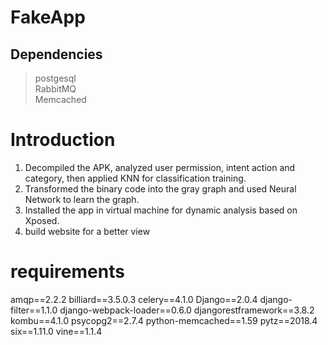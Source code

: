 # FakeApp
## Dependencies
> postgesql  
RabbitMQ  
Memcached  

# Introduction

1. Decompiled the APK, analyzed user permission, intent action and category, then applied KNN for classification training.
2. Transformed the binary code into the gray graph and used Neural Network to learn the graph.
3. Installed the app in virtual machine for dynamic analysis based on Xposed.
4. build website for a better view

# requirements
amqp==2.2.2
billiard==3.5.0.3
celery==4.1.0
Django==2.0.4
django-filter==1.1.0
django-webpack-loader==0.6.0
djangorestframework==3.8.2
kombu==4.1.0
psycopg2==2.7.4
python-memcached==1.59
pytz==2018.4
six==1.11.0
vine==1.1.4
